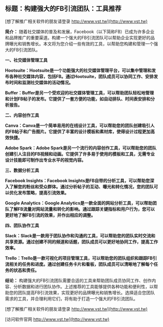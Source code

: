 ## **标题：构建强大的FB引流团队：工具推荐**

[想了解推广相关软件的朋友请登录 http://www.vst.tw](http://www.vst.tw)

**简介：**
随着社交媒体的普及和发展，Facebook（以下简称FB）已成为许多企业和品牌推广的重要渠道。构建一个强大的FB引流团队可以帮助企业实现更好的品牌曝光和销售增长。本文将为您介绍一些有效的工具，以帮助您构建和管理一个强大的FB引流团队。

**一、社交媒体管理工具**

**Hootsuite：Hootsuite是一个功能强大的社交媒体管理平台，可以集中管理和发布各种社交媒体内容，包括FB。通过Hootsuite，团队成员可以协同工作、安排发布时间和监测社交媒体的活动情况。**

**Buffer：Buffer是另一个受欢迎的社交媒体管理工具，可以帮助团队轻松地管理和计划FB帖子的发布。它提供了一套方便的功能，如自动排队、时间表安排和分析报告。**

**二、内容创作工具**

**Canva：Canva是一个简单易用的在线设计工具，可以帮助您的团队创建吸引人的FB帖子和广告图片。它提供了丰富的设计模板和素材库，使得设计过程更加高效快捷。**

**Adobe Spark：Adobe Spark是另一个流行的内容创作工具，可以帮助您的团队创建引人注目的FB视频和动画。它提供了许多易于使用的模板和工具，无需专业设计技能即可制作出专业水平的视觉内容。**

**三、数据分析工具**

**Facebook Insights：Facebook Insights是FB自带的分析工具，可以帮助您深入了解您的粉丝和受众群体。通过分析帖子的互动、曝光和转化情况，您的团队可以优化发布策略，提高引流效果。**

**Google Analytics：Google Analytics是一款全面的网站分析工具，可以帮助团队了解FB流量对网站流量和转化的影响。通过跟踪关键指标和用户行为，您可以更好地了解FB引流的效果，并作出相应的调整。**

**四、团队协作工具**

**Slack：Slack是一款用于团队协作和沟通的工具，可以帮助您的团队实时交流和共享资源。通过创建不同的频道和话题，团队成员可以更好地协同工作，提高工作效率。**

**Trello：Trello是一款可视化的项目管理工具，可以帮助您的团队组织和跟踪FB引流相关的任务和进度。通过创建任务卡片和看板，团队成员可以清晰地了解每个任务的状态和责任。**

**结论：**
构建强大的FB引流团队需要合适的工具来帮助团队成员协同工作、创作内容、分析数据和进行团队协作。上述推荐的工具能够提供各种功能和便利性，以帮助您的团队提高FB引流效果，实现更好的品牌曝光和销售增长。选择适合您团队需求的工具，并合理利用它们，将有助于打造一个强大的FB引流团队。

[想了解推广相关软件的朋友请登录 http://www.vst.tw](http://www.vst.tw)


[访问软件官网 http://www.vst.tw](http://www.vst.tw)
